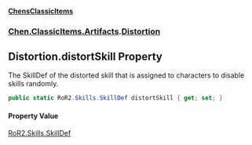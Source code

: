 #### [ChensClassicItems](index 'index')
### [Chen.ClassicItems.Artifacts](Chen_ClassicItems_Artifacts 'Chen.ClassicItems.Artifacts').[Distortion](Chen_ClassicItems_Artifacts_Distortion 'Chen.ClassicItems.Artifacts.Distortion')
## Distortion.distortSkill Property
The SkillDef of the distorted skill that is assigned to characters to disable skills randomly.  
```csharp
public static RoR2.Skills.SkillDef distortSkill { get; set; }
```
#### Property Value
[RoR2.Skills.SkillDef](https://docs.microsoft.com/en-us/dotnet/api/RoR2.Skills.SkillDef 'RoR2.Skills.SkillDef')

